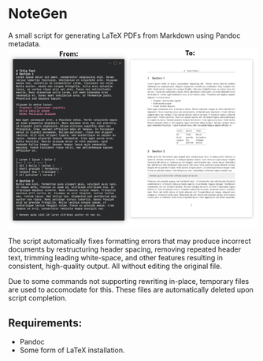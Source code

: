 # NoteGen
A small script for generating LaTeX PDFs from Markdown using Pandoc metadata.
![Converting Markdown files to LaTeX PDFs](assets/Display.png)

The script automatically fixes formatting errors that may produce incorrect documents by restructuring header spacing, removing repeated header text, trimming leading white-space, and other features resulting in consistent, high-quality output. All without editing the original file.

Due to some commands not supporting rewriting in-place, temporary files are used to accomodate for this. These files are automatically deleted upon script completion.

## Requirements:
- Pandoc
- Some form of LaTeX installation.
